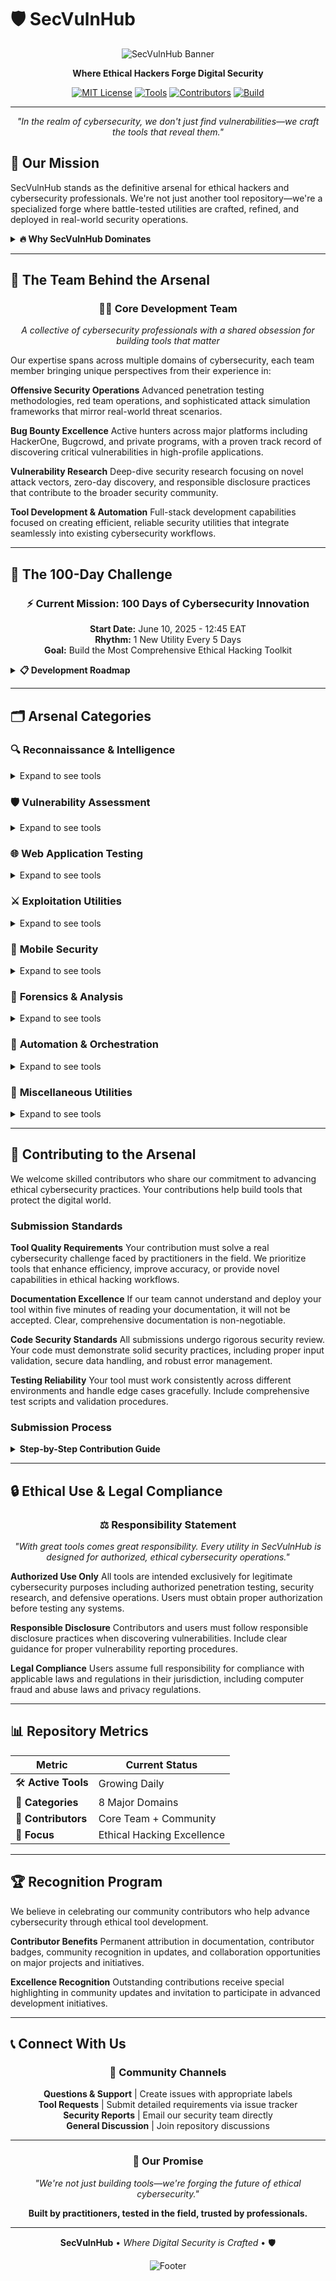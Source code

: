 # 🛡️ SecVulnHub

<div align="center">

![SecVulnHub Banner](https://via.placeholder.com/1200x300/0f172a/64748b?text=SecVulnHub%20%7C%20Cybersecurity%20Arsenal)

**Where Ethical Hackers Forge Digital Security**

[![MIT License](https://img.shields.io/badge/License-MIT-00d9ff.svg?style=for-the-badge)](https://opensource.org/licenses/MIT)
[![Tools](https://img.shields.io/badge/Tools-Growing_Daily-ff6b6b.svg?style=for-the-badge)](tools/)
[![Contributors](https://img.shields.io/badge/Contributors-Welcome-4ecdc4.svg?style=for-the-badge)](CONTRIBUTING.md)
[![Build](https://img.shields.io/badge/Build-Passing-45b7d1.svg?style=for-the-badge)](scripts/)

---

*"In the realm of cybersecurity, we don't just find vulnerabilities—we craft the tools that reveal them."*

</div>

## 🎯 **Our Mission**

SecVulnHub stands as the definitive arsenal for ethical hackers and cybersecurity professionals. We're not just another tool repository—we're a specialized forge where battle-tested utilities are crafted, refined, and deployed in real-world security operations.

<details>
<summary><strong>🔥 Why SecVulnHub Dominates</strong></summary>

**Quality Over Quantity Philosophy**
Every tool undergoes rigorous testing and documentation standards. We believe in building utilities that practitioners can trust in high-stakes security assessments.

**Built by Practitioners, for Practitioners**
Our core team consists of active bug bounty hunters and ethical hackers who understand the nuanced needs of modern cybersecurity workflows.

**Community-Driven Innovation**
While our core team drives development, we welcome contributions from the global cybersecurity community, ensuring diverse perspectives and cutting-edge techniques.

</details>

---

## 👥 **The Team Behind the Arsenal**

<div align="center">

### 🏴‍☠️ **Core Development Team**

*A collective of cybersecurity professionals with a shared obsession for building tools that matter*

</div>

Our expertise spans across multiple domains of cybersecurity, each team member bringing unique perspectives from their experience in:

**Offensive Security Operations**
Advanced penetration testing methodologies, red team operations, and sophisticated attack simulation frameworks that mirror real-world threat scenarios.

**Bug Bounty Excellence**
Active hunters across major platforms including HackerOne, Bugcrowd, and private programs, with a proven track record of discovering critical vulnerabilities in high-profile applications.

**Vulnerability Research**
Deep-dive security research focusing on novel attack vectors, zero-day discovery, and responsible disclosure practices that contribute to the broader security community.

**Tool Development & Automation**
Full-stack development capabilities focused on creating efficient, reliable security utilities that integrate seamlessly into existing cybersecurity workflows.

---

## 🚀 **The 100-Day Challenge**

<div align="center">

### ⚡ **Current Mission: 100 Days of Cybersecurity Innovation**

**Start Date:** June 10, 2025 - 12:45 EAT  
**Rhythm:** 1 New Utility Every 5 Days  
**Goal:** Build the Most Comprehensive Ethical Hacking Toolkit

</div>

<details>
<summary><strong>📋 Development Roadmap</strong></summary>

**Phase 1: Intelligence Gathering** (Days 1-20)
Advanced reconnaissance tools that go beyond basic enumeration, focusing on comprehensive target profiling and attack surface mapping.

**Phase 2: Vulnerability Detection** (Days 21-40)
Sophisticated scanners and assessment tools designed for both broad-spectrum and targeted vulnerability identification across multiple platforms.

**Phase 3: Exploitation Frameworks** (Days 41-60)
Proof-of-concept utilities and exploitation aids designed exclusively for authorized penetration testing and security research.

**Phase 4: Workflow Automation** (Days 61-80)
Integration tools and automation frameworks that streamline complex security operations and enhance productivity for ethical hackers.

**Phase 5: Advanced Analysis** (Days 81-100)
Cutting-edge forensics tools and incident response utilities that support both offensive and defensive security operations.

</details>

---

## 🗂️ **Arsenal Categories**

### 🔍 **Reconnaissance & Intelligence**
<details>
<summary>Expand to see tools</summary>

- **Port Scanner Plus** - Advanced port enumeration with service fingerprinting
- **Subdomain Hunter** - Comprehensive subdomain discovery and validation
- **DNS Enumeration Suite** - Deep DNS analysis and zone transfer detection
- **OSINT Gatherer** - Automated open-source intelligence collection
- **Network Mapper** - Advanced network topology discovery

</details>

### 🛡️ **Vulnerability Assessment**
<details>
<summary>Expand to see tools</summary>

- **Web Fuzzer Pro** - Intelligent fuzzing with payload optimization
- **Config Auditor** - Systematic configuration security analysis
- **SSL/TLS Scanner** - Comprehensive certificate and protocol testing
- **CMS Vulnerability Scanner** - Specialized content management system testing
- **API Security Tester** - REST/GraphQL API security validation

</details>

### 🌐 **Web Application Testing**
<details>
<summary>Expand to see tools</summary>

- **XSS Payload Generator** - Context-aware cross-site scripting testing
- **SQL Injection Tester** - Advanced database injection techniques
- **CSRF Token Analyzer** - Cross-site request forgery validation
- **Parameter Pollution Detector** - HTTP parameter manipulation testing

</details>

### ⚔️ **Exploitation Utilities**
<details>
<summary>Expand to see tools</summary>

- **Payload Generators** - Custom payload creation for various attack vectors
- **Reverse Shell Toolkit** - Multi-platform reverse connection utilities
- **Privilege Escalation Checker** - Automated privilege escalation enumeration

</details>

### 📱 **Mobile Security**
<details>
<summary>Expand to see tools</summary>

- **APK Analyzer** - Comprehensive Android application security testing
- **iOS Security Tester** - iPhone application vulnerability assessment
- **Mobile API Interceptor** - Mobile application traffic analysis

</details>

### 🔬 **Forensics & Analysis**
<details>
<summary>Expand to see tools</summary>

- **Log Analyzer** - Intelligent log parsing and anomaly detection
- **Memory Dump Parser** - Advanced memory analysis and artifact extraction
- **Network Traffic Analyzer** - Deep packet inspection and protocol analysis

</details>

### 🤖 **Automation & Orchestration**
<details>
<summary>Expand to see tools</summary>

- **Vulnerability Scanner Orchestrator** - Multi-tool integration framework
- **Report Generator** - Automated security assessment reporting
- **Notification System** - Real-time security event alerting

</details>

### 🔧 **Miscellaneous Utilities**
<details>
<summary>Expand to see tools</summary>

- **Hash Cracker** - Multi-algorithm hash breaking utilities
- **Encoding Decoder** - Universal encoding/decoding toolkit
- **Payload Encoder** - Advanced payload obfuscation techniques

</details>

---

## 🤝 **Contributing to the Arsenal**

We welcome skilled contributors who share our commitment to advancing ethical cybersecurity practices. Your contributions help build tools that protect the digital world.

### **Submission Standards**

**Tool Quality Requirements**
Your contribution must solve a real cybersecurity challenge faced by practitioners in the field. We prioritize tools that enhance efficiency, improve accuracy, or provide novel capabilities in ethical hacking workflows.

**Documentation Excellence**
If our team cannot understand and deploy your tool within five minutes of reading your documentation, it will not be accepted. Clear, comprehensive documentation is non-negotiable.

**Code Security Standards**
All submissions undergo rigorous security review. Your code must demonstrate solid security practices, including proper input validation, secure data handling, and robust error management.

**Testing Reliability**
Your tool must work consistently across different environments and handle edge cases gracefully. Include comprehensive test scripts and validation procedures.

### **Submission Process**

<details>
<summary><strong>Step-by-Step Contribution Guide</strong></summary>

**Preparation Phase**
Research existing tools in our repository to ensure your contribution adds unique value. Fork our repository and create a feature branch with a descriptive name.

**Development Phase**
Follow our coding standards and security guidelines. Pay special attention to creating documentation that explains both technical implementation and practical applications.

**Package Structure**
Organize your submission according to our required directory structure, including comprehensive README.md, automated install.sh, and thorough test.sh files.

**Testing Phase**
Validate your complete package on multiple clean systems representing different environments used by cybersecurity professionals.

**Submission Phase**
Create a detailed pull request with clear descriptions of functionality, value proposition, and integration into ethical hacking workflows.

**Review Process**
Our team conducts comprehensive functionality testing, security analysis, and code quality assessment. Be prepared to iterate based on feedback.

</details>

---

## 🔒 **Ethical Use & Legal Compliance**

<div align="center">

### ⚖️ **Responsibility Statement**

*"With great tools comes great responsibility. Every utility in SecVulnHub is designed for authorized, ethical cybersecurity operations."*

</div>

**Authorized Use Only**
All tools are intended exclusively for legitimate cybersecurity purposes including authorized penetration testing, security research, and defensive operations. Users must obtain proper authorization before testing any systems.

**Responsible Disclosure**
Contributors and users must follow responsible disclosure practices when discovering vulnerabilities. Include clear guidance for proper vulnerability reporting procedures.

**Legal Compliance**
Users assume full responsibility for compliance with applicable laws and regulations in their jurisdiction, including computer fraud and abuse laws and privacy regulations.

---

## 📊 **Repository Metrics**

<div align="center">

| Metric | Current Status |
|--------|---------------|
| 🛠️ **Active Tools** | Growing Daily |
| 📂 **Categories** | 8 Major Domains |
| 👥 **Contributors** | Core Team + Community |
| 🎯 **Focus** | Ethical Hacking Excellence |

</div>

---

## 🏆 **Recognition Program**

We believe in celebrating our community contributors who help advance cybersecurity through ethical tool development.

**Contributor Benefits**
Permanent attribution in documentation, contributor badges, community recognition in updates, and collaboration opportunities on major projects and initiatives.

**Excellence Recognition**
Outstanding contributions receive special highlighting in community updates and invitation to participate in advanced development initiatives.

---

## 📞 **Connect With Us**

<div align="center">

### 💬 **Community Channels**

**Questions & Support** | Create issues with appropriate labels  
**Tool Requests** | Submit detailed requirements via issue tracker  
**Security Reports** | Email our security team directly  
**General Discussion** | Join repository discussions  

---

### 🌟 **Our Promise**

*"We're not just building tools—we're forging the future of ethical cybersecurity."*

**Built by practitioners, tested in the field, trusted by professionals.**

</div>

---

<div align="center">

**SecVulnHub** • *Where Digital Security is Crafted* • 🛡️

![Footer](https://via.placeholder.com/800x100/1e293b/64748b?text=Securing%20the%20Digital%20World%20Through%20Ethical%20Innovation)

</div>
